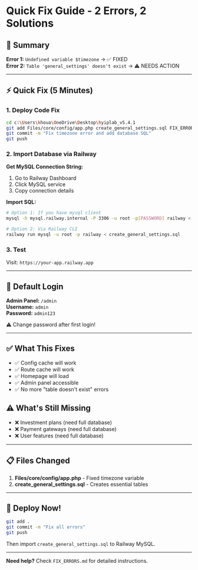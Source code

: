 # Quick Fix Guide - 2 Errors, 2 Solutions

## 🎯 Summary

**Error 1:** `Undefined variable $timezone` → ✅ FIXED  
**Error 2:** `Table 'general_settings' doesn't exist` → ⚠️ NEEDS ACTION

---

## ⚡ Quick Fix (5 Minutes)

### 1. Deploy Code Fix
```bash
cd c:\Users\khoua\OneDrive\Desktop\hyiplab_v5.4.1
git add Files/core/config/app.php create_general_settings.sql FIX_ERRORS.md QUICK_FIX.md
git commit -m "Fix timezone error and add database SQL"
git push
```

### 2. Import Database via Railway

**Get MySQL Connection String:**
1. Go to Railway Dashboard
2. Click MySQL service
3. Copy connection details

**Import SQL:**
```bash
# Option 1: If you have mysql client
mysql -h mysql.railway.internal -P 3306 -u root -p[PASSWORD] railway < create_general_settings.sql

# Option 2: Via Railway CLI
railway run mysql -u root -p railway < create_general_settings.sql
```

### 3. Test
Visit: `https://your-app.railway.app`

---

## 🔐 Default Login

**Admin Panel:** `/admin`  
**Username:** `admin`  
**Password:** `admin123`

⚠️ Change password after first login!

---

## ✅ What This Fixes

- ✅ Config cache will work
- ✅ Route cache will work  
- ✅ Homepage will load
- ✅ Admin panel accessible
- ✅ No more "table doesn't exist" errors

## ⚠️ What's Still Missing

- ❌ Investment plans (need full database)
- ❌ Payment gateways (need full database)
- ❌ User features (need full database)

---

## 📋 Files Changed

1. **Files/core/config/app.php** - Fixed timezone variable
2. **create_general_settings.sql** - Creates essential tables

---

## 🚀 Deploy Now!

```bash
git add .
git commit -m "Fix all errors"
git push
```

Then import `create_general_settings.sql` to Railway MySQL.

---

**Need help?** Check `FIX_ERRORS.md` for detailed instructions.
